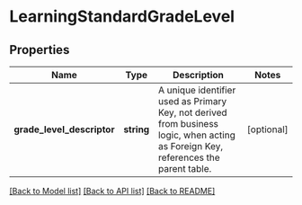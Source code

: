 # LearningStandardGradeLevel

## Properties
Name | Type | Description | Notes
------------ | ------------- | ------------- | -------------
**grade_level_descriptor** | **string** | A unique identifier used as Primary Key, not derived from business logic, when acting as Foreign Key, references the parent table. | [optional] 

[[Back to Model list]](../README.md#documentation-for-models) [[Back to API list]](../README.md#documentation-for-api-endpoints) [[Back to README]](../README.md)


